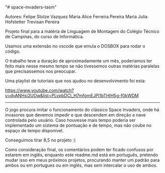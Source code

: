 "# space-invaders-tasm" 

Autores:
Felipe Stolze Vazquez
Maria Alice Ferreira Pereira
Maria Julia Hofstetter Trevisan Pereira

Projeto final para a matéria de Linguagem de Montagem do Colégio Técnico de Campinas, do curso de Informática.

Usamos uma extensão no vscode que emula o DOSBOX para rodar o código. 

O trabalho teve a duração de aproximadamente um mês, poderíamos ter feito mais nesse mesmo tempo se não tivessemos outras matérias paralelas que precisassemos nos preocupar.

Uma playlist de tutoriais que nos ajudou no desenvolvimento foi esta:

https://www.youtube.com/watch?v=dyANHsj2UOw&list=PLvpbDCl_H7mfgmEJPl1bTHlH5g-f0kWDM

------------------------------

O jogo procura imitar o funcionamento do clássico Space Invaders, onde há invasores que devemos impedir e que descendem em direção a nave controlada pelo usuário.
Caso houvesse mais tempo poderia ser implementado um sistema de pontuação e de tempo, mas não coube no espaço de tempo disponível.

Conseguimos tirar 8,5 no projeto :)

Como consideração final, os comentários podem ter ficado confusos por estarem em inglês, enquanto este readme.md está em português, pretendo mudar isso em meus próximos projetos, procurando manter um padrão para ambos ou em portugues ou em inglês, mas sem intercalar o uso de ambos.
